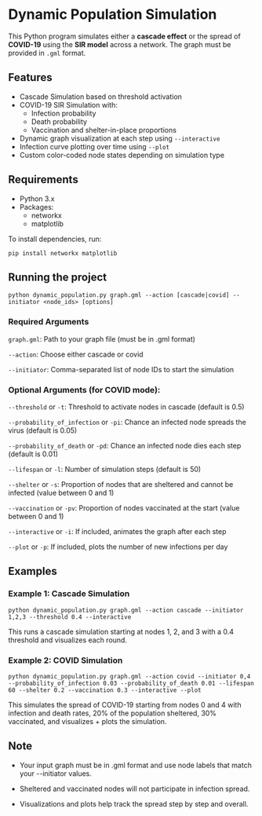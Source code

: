 # Dynamic Population Simulation

This Python program simulates either a **cascade effect** or the spread of **COVID-19** using the **SIR model** across a network. The graph must be provided in `.gml` format.

## Features

- Cascade Simulation based on threshold activation
- COVID-19 SIR Simulation with:
  - Infection probability
  - Death probability
  - Vaccination and shelter-in-place proportions
- Dynamic graph visualization at each step using `--interactive`
- Infection curve plotting over time using `--plot`
- Custom color-coded node states depending on simulation type

## Requirements

- Python 3.x
- Packages:
  - networkx
  - matplotlib

To install dependencies, run:

```
pip install networkx matplotlib
```

## Running the project

```
python dynamic_population.py graph.gml --action [cascade|covid] --initiator <node_ids> [options]
```

### Required Arguments

`graph.gml`: Path to your graph file (must be in .gml format)

`--action`: Choose either cascade or covid

`--initiator`: Comma-separated list of node IDs to start the simulation

### Optional Arguments (for COVID mode):

`--threshold` or `-t`: Threshold to activate nodes in cascade (default is 0.5)

`--probability_of_infection` or `-pi`: Chance an infected node spreads the virus (default is 0.05)

`--probability_of_death` or `-pd`: Chance an infected node dies each step (default is 0.01)

`--lifespan` or `-l`: Number of simulation steps (default is 50)

`--shelter` or `-s`: Proportion of nodes that are sheltered and cannot be infected (value between 0 and 1)

`--vaccination` or `-pv`: Proportion of nodes vaccinated at the start (value between 0 and 1)

`--interactive` or `-i`: If included, animates the graph after each step

`--plot` or `-p`: If included, plots the number of new infections per day

## Examples

### Example 1: Cascade Simulation

```
python dynamic_population.py graph.gml --action cascade --initiator 1,2,3 --threshold 0.4 --interactive
```

This runs a cascade simulation starting at nodes 1, 2, and 3 with a 0.4 threshold and visualizes each round.

### Example 2: COVID Simulation

```
python dynamic_population.py graph.gml --action covid --initiator 0,4 --probability_of_infection 0.03 --probability_of_death 0.01 --lifespan 60 --shelter 0.2 --vaccination 0.3 --interactive --plot
```

This simulates the spread of COVID-19 starting from nodes 0 and 4 with infection and death rates, 20% of the population sheltered, 30% vaccinated, and visualizes + plots the simulation.

## Note

- Your input graph must be in .gml format and use node labels that match your --initiator values.

- Sheltered and vaccinated nodes will not participate in infection spread.

- Visualizations and plots help track the spread step by step and overall.

